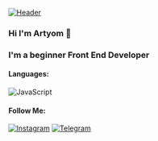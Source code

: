 [![Header](https://i.pinimg.com/originals/5c/5d/04/5c5d04c629c243571643a1ba5c517333.jpg)]()
### Hi I'm Artyom 👋
### I'm a beginner Front End Developer

#### Languages:
![JavaScript](https://img.shields.io/badge/-Html-090909?style=for-the-badge&logo=JavaScript&logoColor=E9D54D)
#### Follow Me:
[![Instagram](https://img.shields.io/badge/-Instagram-090909?style=for-the-badge&logo=instagram&logoColor=FF8B00)](https://www.instagram.com/_a.r.t.y.o.m_/?r=nametag)
[![Telegram](https://img.shields.io/badge/-Telegram-090909?style=for-the-badge&logo=telegram&logoColor=27A0D9)](https://t.me/artyom05050)

